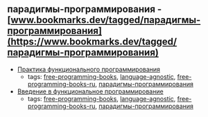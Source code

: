 парадигмы-программирования - [www.bookmarks.dev/tagged/парадигмы-программирования](https://www.bookmarks.dev/tagged/парадигмы-программирования)
---
* [Практика функционального программирования](http://fprog.ru)
    * tags: [free-programming-books](../tagged/free-programming-books.md), [language-agnostic](../tagged/language-agnostic.md), [free-programming-books-ru](../tagged/free-programming-books-ru.md), [парадигмы-программирования](../tagged/парадигмы-программирования.md)
* [Введение в функциональное программирование](http://funprog-ru.github.io)
    * tags: [free-programming-books](../tagged/free-programming-books.md), [language-agnostic](../tagged/language-agnostic.md), [free-programming-books-ru](../tagged/free-programming-books-ru.md), [парадигмы-программирования](../tagged/парадигмы-программирования.md)
